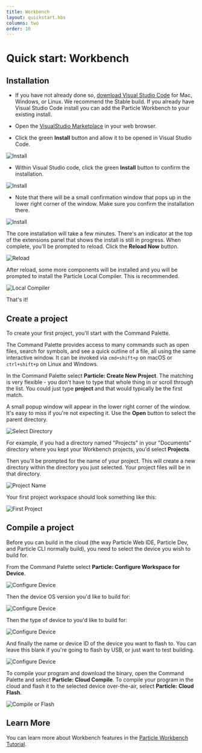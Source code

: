 ```yaml
---
title: Workbench
layout: quickstart.hbs
columns: two
order: 10
---
```


# Quick start: Workbench

## Installation

- If you have not already done so, [download Visual Studio Code](https://code.visualstudio.com/) for Mac, Windows, or Linux. We recommend the Stable build. If you already have Visual Studio Code install you can add the Particle Workbench to your existing install.

- Open the [VisualStudio Marketplace](https://marketplace.visualstudio.com/items?itemName=particle.particle-vscode-pack) in your web browser.

- Click the green **Install** button and allow it to be opened in Visual Studio Code.

![Install](/assets/images/workbench/install1.png)

- Within Visual Studio code, click the green **Install** button to confirm the installation.

![Install](/assets/images/workbench/install2.png)

- Note that there will be a small confirmation window that pops up in the lower right corner of the window. Make sure you confirm the installation there.

![Install](/assets/images/workbench/install3.png)

The core installation will take a few minutes. There's an indicator at the top of the extensions panel that shows the install is still in progress. When complete, you'll be prompted to reload. Click the **Reload Now** button.

![Reload](/assets/images/workbench/reload.png)

After reload, some more components will be installed and you will be prompted to install the Particle Local Compiler. This is recommended.

![Local Compiler](/assets/images/workbench/install-local.png)

That's it!

## Create a project

To create your first project, you'll start with the Command Palette.

The Command Palette provides access to many commands such as open files, search for symbols, and see a quick outline of a file, all using the same interactive window. It can be invoked via `cmd+shift+p` on macOS or `ctrl+shift+p` on Linux and Windows.

In the Command Palette select **Particle: Create New Project**. The matching is very flexible - you don't have to type that whole thing in or scroll through the list. You could just type **project** and that would typically be the first match.

A small popup window will appear in the lower right corner of the window. It's easy to miss if you're not expecting it. Use the **Open** button to select the parent directory.

![Select Directory](/assets/images/workbench/new-project-dir.png)

For example, if you had a directory named "Projects" in your "Documents" directory where you kept your Workbench projects, you'd select **Projects**.

Then you'll be prompted for the name of your project. This will create a new directory within the directory you just selected. Your project files will be in that directory.

![Project Name](/assets/images/workbench/project-name.png)

Your first project workspace should look something like this:

![First Project](/assets/images/workbench/first-project.png)


## Compile a project

Before you can build in the cloud (the way Particle Web IDE, Particle Dev, and Particle CLI normally build), you need to select the device you wish to build for.

From the Command Palette select **Particle: Configure Workspace for Device**.

![Configure Device](/assets/images/workbench/config-device-1.png)

Then the device OS version you'd like to build for:

![Configure Device](/assets/images/workbench/config-device-2.png)

Then the type of device to you'd like to build for:

![Configure Device](/assets/images/workbench/config-device-3.png)

And finally the name or device ID of the device you want to flash to. You can leave this blank if you're going to flash by USB, or just want to test building.

![Configure Device](/assets/images/workbench/config-device-4.png)

To compile your program and download the binary, open the Command Palette and select **Particle: Cloud Compile**. To compile your program in the cloud and flash it to the selected device over-the-air, select **Particle: Cloud Flash**. 

![Compile or Flash](/assets/images/workbench/compile-flash.png)

## Learn More

You can learn more about Workbench features in the [Particle Workbench Tutorial](/tutorials/developer-tools/workbench).
